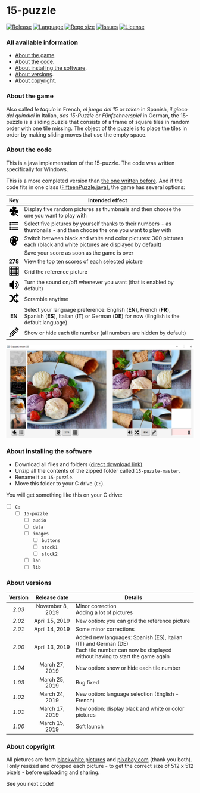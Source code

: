 # 15-puzzle
[![Release](https://img.shields.io/github/release/RealJavaDoe/15-puzzle.svg)](https://github.com/RealJavaDoe/15-puzzle/releases) [![Language](https://img.shields.io/github/languages/top/RealJavaDoe/15-puzzle.svg)](https://github.com/RealJavaDoe/15-puzzle) [![Repo size](https://img.shields.io/github/repo-size/RealJavaDoe/15-puzzle.svg)](https://github.com/RealJavaDoe/15-puzzle) [![Issues](https://img.shields.io/github/issues/RealJavaDoe/15-puzzle.svg)](https://github.com/RealJavaDoe/15-puzzle/issues) [![License](https://img.shields.io/github/license/RealJavaDoe/15-puzzle.svg)](https://github.com/RealJavaDoe/15-puzzle/blob/master/LICENSE)
### All available information
- [About the game](https://github.com/RealJavaDoe/15-puzzle#about-the-game).
- [About the code](https://github.com/RealJavaDoe/15-puzzle#about-the-code).
- [About installing the software](https://github.com/RealJavaDoe/15-puzzle#about-installing-the-software).
- [About versions](https://github.com/RealJavaDoe/15-puzzle#about-versions).
- [About copyright](https://github.com/RealJavaDoe/15-puzzle#about-copyright).

### About the game
Also called *le taquin* in French, *el juego del 15* or *taken* in Spanish, *il gioco del quindici* in Italian, *das 15-Puzzle* or *Fünfzehnerspiel* in German, the 15-puzzle is a sliding puzzle that consists of a frame of square tiles in random order with one tile missing. The object of the puzzle is to place the tiles in order by making sliding moves that use the empty space.

### About the code
This is a java implementation of the 15-puzzle. The code was written specifically for Windows.

This is a more completed version than [the one written before](https://github.com/RealJavaDoe/some_code/blob/master/classes/MyPuzzle.java). And if the code fits in one class ([FifteenPuzzle.java](https://github.com/RealJavaDoe/15-puzzle/blob/master/FifteenPuzzle.java)), the game has several options:

| Key | Intended effect |
| :---: | --- |
| ![alt text](https://github.com/RealJavaDoe/15-puzzle/blob/master/images/buttons/random.png) | Display five random pictures as thumbnails and then choose the one you want to play with |
| ![alt text](https://github.com/RealJavaDoe/15-puzzle/blob/master/images/buttons/list.png) | Select five pictures by yourself thanks to their numbers - as thumbnails - and then choose the one you want to play with |
| ![alt text](https://github.com/RealJavaDoe/15-puzzle/blob/master/images/buttons/color.png) | Switch between black and white and color pictures: 300 pictures each (black and white pictures are displayed by default) |
| | Save your score as soon as the game is over |
| **278** | View the top ten scores of each selected picture |
| ![alt text](https://github.com/RealJavaDoe/15-puzzle/blob/master/images/buttons/gridPattern.png)| Grid the reference picture |
| ![alt text](https://github.com/RealJavaDoe/15-puzzle/blob/master/images/buttons/soundOn.png) | Turn the sound on/off whenever you want (that is enabled by default) |
| ![alt text](https://github.com/RealJavaDoe/15-puzzle/blob/master/images/buttons/scramble.png) | Scramble anytime |
| **EN** | Select your language preference: English (**EN**), French (**FR**), Spanish (**ES**), Italian (**IT**) or German (**DE**) for now (English is the default language) |
| ![alt text](https://github.com/RealJavaDoe/15-puzzle/blob/master/images/buttons/numberDisplay.png) | Show or hide each tile number (all numbers are hidden by default) |

![alt text](https://github.com/RealJavaDoe/15-puzzle/blob/master/screenshot-2.03.png)

### About installing the software
- Download all files and folders ([direct download link](https://github.com/RealJavaDoe/15-puzzle/archive/master.zip)).
- Unzip all the contents of the zipped folder called `15-puzzle-master`.
- Rename it as `15-puzzle`.
- Move this folder to your C drive (`C:`).

You will get something like this on your C drive:

- [ ] `C:`
  - [ ] `15-puzzle`
    - [ ] `audio`
    - [ ] `data`
    - [ ] `images`
      - [ ] `buttons`
      - [ ] `stock1`
      - [ ] `stock2`
    - [ ] `lan`
    - [ ] `lib`

### About versions
| Version | Release date | Details |
| :---: | :---: | --- |
| *2.03* | November 8, 2019 | Minor correction<br>Adding a lot of pictures |
| *2.02* | April 15, 2019 | New option: you can grid the reference picture |
| *2.01* | April 14, 2019 | Some minor corrections |
| *2.00* | April 13, 2019 | Added new languages: Spanish (ES), Italian (IT) and German (DE)<br>Each tile number can now be displayed without having to start the game again |
| *1.04* | March 27, 2019 | New option: show or hide each tile number |
| *1.03* | March 25, 2019 | Bug fixed |
| *1.02* | March 24, 2019 | New option: language selection (English - French) |
| *1.01* | March 17, 2019 | New option: display black and white or color pictures |
| *1.00* | March 15, 2019 | Soft launch |

### About copyright
All pictures are from [blackwhite.pictures](https://blackwhite.pictures) and [pixabay.com](https://pixabay.com) (thank you both). I only resized and cropped each picture - to get the correct size of 512 x 512 pixels - before uploading and sharing.

See you next code!
